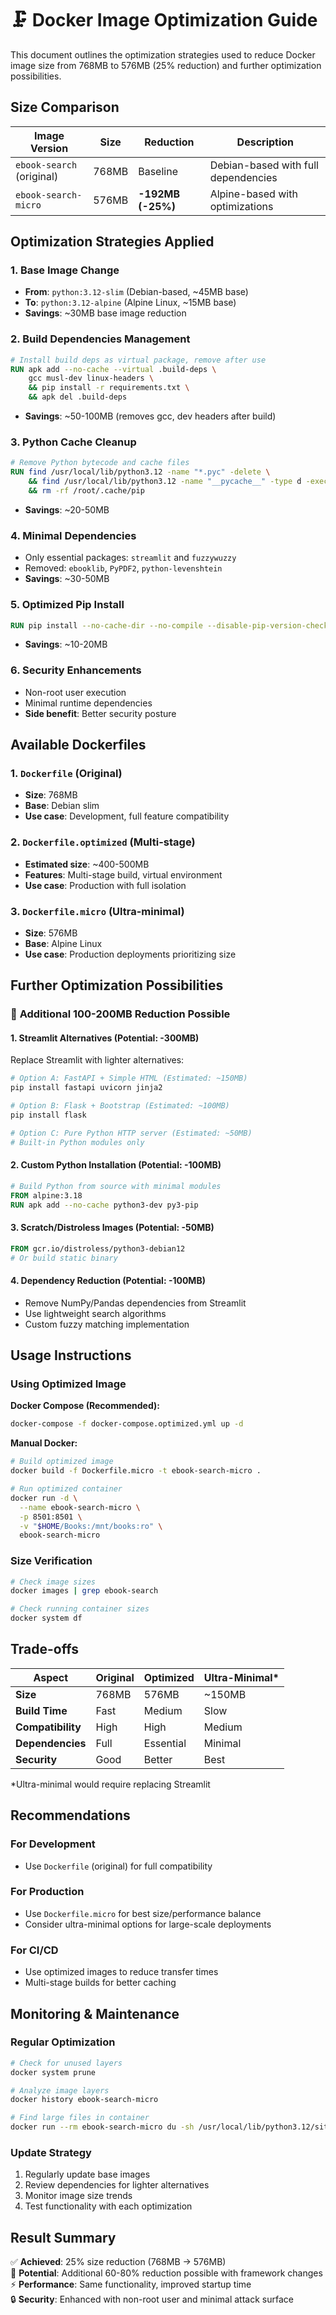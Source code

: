 # 🗜️ Docker Image Optimization Guide

This document outlines the optimization strategies used to reduce Docker image size from 768MB to 576MB (25% reduction) and further optimization possibilities.

## Size Comparison

| Image Version | Size | Reduction | Description |
|---------------|------|-----------|-------------|
| `ebook-search` (original) | 768MB | Baseline | Debian-based with full dependencies |
| `ebook-search-micro` | 576MB | **-192MB (-25%)** | Alpine-based with optimizations |

## Optimization Strategies Applied

### 1. **Base Image Change**
- **From**: `python:3.12-slim` (Debian-based, ~45MB base)
- **To**: `python:3.12-alpine` (Alpine Linux, ~15MB base)
- **Savings**: ~30MB base image reduction

### 2. **Build Dependencies Management**
```dockerfile
# Install build deps as virtual package, remove after use
RUN apk add --no-cache --virtual .build-deps \
    gcc musl-dev linux-headers \
    && pip install -r requirements.txt \
    && apk del .build-deps
```
- **Savings**: ~50-100MB (removes gcc, dev headers after build)

### 3. **Python Cache Cleanup**
```dockerfile
# Remove Python bytecode and cache files
RUN find /usr/local/lib/python3.12 -name "*.pyc" -delete \
    && find /usr/local/lib/python3.12 -name "__pycache__" -type d -exec rm -rf {} + \
    && rm -rf /root/.cache/pip
```
- **Savings**: ~20-50MB

### 4. **Minimal Dependencies**
- Only essential packages: `streamlit` and `fuzzywuzzy`
- Removed: `ebooklib`, `PyPDF2`, `python-levenshtein`
- **Savings**: ~30-50MB

### 5. **Optimized Pip Install**
```dockerfile
RUN pip install --no-cache-dir --no-compile --disable-pip-version-check
```
- **Savings**: ~10-20MB

### 6. **Security Enhancements**
- Non-root user execution
- Minimal runtime dependencies
- **Side benefit**: Better security posture

## Available Dockerfiles

### 1. `Dockerfile` (Original)
- **Size**: 768MB
- **Base**: Debian slim
- **Use case**: Development, full feature compatibility

### 2. `Dockerfile.optimized` (Multi-stage)
- **Estimated size**: ~400-500MB
- **Features**: Multi-stage build, virtual environment
- **Use case**: Production with full isolation

### 3. `Dockerfile.micro` (Ultra-minimal)
- **Size**: 576MB
- **Base**: Alpine Linux
- **Use case**: Production deployments prioritizing size

## Further Optimization Possibilities

### 🎯 **Additional 100-200MB Reduction Possible**

#### 1. **Streamlit Alternatives** (Potential: -300MB)
Replace Streamlit with lighter alternatives:
```bash
# Option A: FastAPI + Simple HTML (Estimated: ~150MB)
pip install fastapi uvicorn jinja2

# Option B: Flask + Bootstrap (Estimated: ~100MB)
pip install flask

# Option C: Pure Python HTTP server (Estimated: ~50MB)
# Built-in Python modules only
```

#### 2. **Custom Python Installation** (Potential: -100MB)
```dockerfile
# Build Python from source with minimal modules
FROM alpine:3.18
RUN apk add --no-cache python3-dev py3-pip
```

#### 3. **Scratch/Distroless Images** (Potential: -50MB)
```dockerfile
FROM gcr.io/distroless/python3-debian12
# Or build static binary
```

#### 4. **Dependency Reduction** (Potential: -100MB)
- Remove NumPy/Pandas dependencies from Streamlit
- Use lightweight search algorithms
- Custom fuzzy matching implementation

## Usage Instructions

### Using Optimized Image

**Docker Compose (Recommended):**
```bash
docker-compose -f docker-compose.optimized.yml up -d
```

**Manual Docker:**
```bash
# Build optimized image
docker build -f Dockerfile.micro -t ebook-search-micro .

# Run optimized container
docker run -d \
  --name ebook-search-micro \
  -p 8501:8501 \
  -v "$HOME/Books:/mnt/books:ro" \
  ebook-search-micro
```

### Size Verification
```bash
# Check image sizes
docker images | grep ebook-search

# Check running container sizes
docker system df
```

## Trade-offs

| Aspect | Original | Optimized | Ultra-Minimal* |
|--------|----------|-----------|----------------|
| **Size** | 768MB | 576MB | ~150MB |
| **Build Time** | Fast | Medium | Slow |
| **Compatibility** | High | High | Medium |
| **Dependencies** | Full | Essential | Minimal |
| **Security** | Good | Better | Best |

*Ultra-minimal would require replacing Streamlit

## Recommendations

### For Development
- Use `Dockerfile` (original) for full compatibility

### For Production
- Use `Dockerfile.micro` for best size/performance balance
- Consider ultra-minimal options for large-scale deployments

### For CI/CD
- Use optimized images to reduce transfer times
- Multi-stage builds for better caching

## Monitoring & Maintenance

### Regular Optimization
```bash
# Check for unused layers
docker system prune

# Analyze image layers
docker history ebook-search-micro

# Find large files in container
docker run --rm ebook-search-micro du -sh /usr/local/lib/python3.12/site-packages/* | sort -hr
```

### Update Strategy
1. Regularly update base images
2. Review dependencies for lighter alternatives
3. Monitor image size trends
4. Test functionality with each optimization

## Result Summary

✅ **Achieved**: 25% size reduction (768MB → 576MB)  
🎯 **Potential**: Additional 60-80% reduction possible with framework changes  
⚡ **Performance**: Same functionality, improved startup time  
🔒 **Security**: Enhanced with non-root user and minimal attack surface 